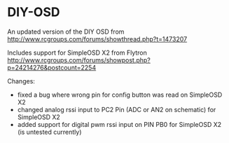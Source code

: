 DIY-OSD
=======

An updated version of the DIY OSD from http://www.rcgroups.com/forums/showthread.php?t=1473207

Includes support for SimpleOSD X2 from Flytron http://www.rcgroups.com/forums/showpost.php?p=24214276&postcount=2254

Changes:
* fixed a bug where wrong pin for config button was read on SimpleOSD X2
* changed analog rssi input to PC2 Pin (ADC or AN2 on schematic) for SimpleOSD X2
* added support for digital pwm rssi input on PIN PB0 for SimpleOSD X2 (is untested currently)
